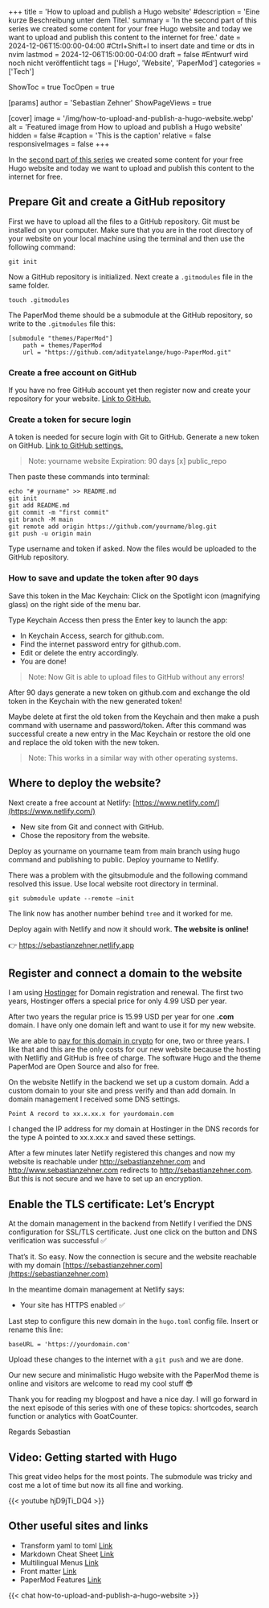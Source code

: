 +++
title = 'How to upload and publish a Hugo website'
#description = 'Eine kurze Beschreibung unter dem Titel.'
summary = 'In the second part of this series we created some content for your free Hugo website and today we want to upload and publish this content to the internet for free.'
date = 2024-12-06T15:00:00-04:00 #Ctrl+Shift+I to insert date and time or dts in nvim
lastmod = 2024-12-06T15:00:00-04:00
draft = false #Entwurf wird noch nicht veröffentlicht
tags = ['Hugo', 'Website', 'PaperMod']
categories = ['Tech']

ShowToc = true
TocOpen = true

[params]
    author = 'Sebastian Zehner'
    ShowPageViews = true

[cover]
    image = '/img/how-to-upload-and-publish-a-hugo-website.webp'
    alt = 'Featured image from How to upload and publish a Hugo website'
    hidden = false
    #caption = 'This is the caption'
    relative = false
    responsiveImages = false
+++

In the [second part of this series](/posts/how-to-create-content-for-your-free-hugo-website/) we created some content for your free Hugo website and today we want to upload and publish this content to the internet for free.

## Prepare Git and create a GitHub repository

First we have to upload all the files to a GitHub repository. Git must be installed on your computer. Make sure that you are in the root directory of your website on your local machine using the terminal and then use the following command:

```
git init
```

Now a GitHub repository is initialized. Next create a `.gitmodules` file in the same folder.

```
touch .gitmodules
```

The PaperMod theme should be a submodule at the GitHub repository, so write to the `.gitmodules` file this:

```
[submodule "themes/PaperMod"]
	path = themes/PaperMod
	url = "https://github.com/adityatelange/hugo-PaperMod.git"
```

### Create a free account on GitHub

If you have no free GitHub account yet then register now and create your repository for your website. [Link to GitHub.](https://github.com)

### Create a token for secure login

A token is needed for secure login with Git to GitHub. Generate a new token on GitHub.
[Link to GitHub settings.](https://github.com/settings/tokens)

> Note: yourname website
> Expiration: 90 days
> [x] public_repo

Then paste these commands into terminal:

```
echo "# yourname" >> README.md
git init
git add README.md
git commit -m "first commit"
git branch -M main
git remote add origin https://github.com/yourname/blog.git
git push -u origin main
```

Type username and token if asked. Now the files would be uploaded to the GitHub repository.

### How to save and update the token after 90 days

Save this token in the Mac Keychain: Click on the Spotlight icon (magnifying glass) on the right side of the menu bar.

Type Keychain Access then press the Enter key to launch the app:

- In Keychain Access, search for github.com.
- Find the internet password entry for github.com.
- Edit or delete the entry accordingly.
- You are done!

> Note: Now Git is able to upload files to GitHub without any errors!

After 90 days generate a new token on github.com and exchange the old token in the Keychain with the new generated token!

Maybe delete at first the old token from the Keychain and then make a push command with username and password/token. After this command was successful create a new entry in the Mac Keychain or restore the old one and replace the old token with the new token.

> Note: This works in a similar way with other operating systems.

## Where to deploy the website?

Next create a free account at Netlify: [https://www.netlify.com/](https://www.netlify.com/)

- New site from Git and connect with GitHub.
- Chose the repository from the website.

Deploy as yourname on yourname team from main branch using hugo command and publishing to public. Deploy yourname to Netlify.

There was a problem with the gitsubmodule and the following command resolved this issue. Use local website root directory in terminal.

```
git submodule update --remote –init
```

The link now has another number behind `tree` and it worked for me.

Deploy again with Netlify and now it should work. **The website is online!**

👉 https://sebastianzehner.netlify.app

## Register and connect a domain to the website

I am using [Hostinger](https://bit.ly/3W9oyZG) for Domain registration and renewal. The first two years, Hostinger offers a special price for only 4.99 USD per year.

After two years the regular price is 15.99 USD per year for one **.com** domain. I have only one domain left and want to use it for my new website.

We are able to [pay for this domain in crypto](/posts/how-i-paid-for-my-domain-with-cryptocurrency/) for one, two or three years. I like that and this are the only costs for our new website because the hosting with Netlifly and GitHub is free of charge. The software Hugo and the theme PaperMod are Open Source and also for free.

On the website Netlify in the backend we set up a custom domain. Add a custom domain to your site and press verify and than add domain. In domain management I received some DNS settings.

```
Point A record to xx.x.xx.x for yourdomain.com
```

I changed the IP address for my domain at Hostinger in the DNS records for the type A pointed to xx.x.xx.x and saved these settings.

After a few minutes later Netlify registered this changes and now my website is reachable under http://sebastianzehner.com and http://www.sebastianzehner.com redirects to http://sebastianzehner.com. But this is not secure and we have to set up an encryption.

## Enable the TLS certificate: Let’s Encrypt

At the domain management in the backend from Netlify I verified the DNS configuration for SSL/TLS certificate. Just one click on the button and DNS verification was successful ✅

That’s it. So easy. Now the connection is secure and the website reachable with my domain [https://sebastianzehner.com](https://sebastianzehner.com)

In the meantime domain management at Netlify says:

- Your site has HTTPS enabled ✅

Last step to configure this new domain in the `hugo.toml` config file. Insert or rename this line:

```
baseURL = 'https://yourdomain.com'
```

Upload these changes to the internet with a `git push` and we are done.

Our new secure and minimalistic Hugo website with the PaperMod theme is online and visitors are welcome to read my cool stuff 😎

Thank you for reading my blogpost and have a nice day. I will go forward in the next episode of this series with one of these topics: shortcodes, search function or analytics with GoatCounter.

Regards Sebastian

## Video: Getting started with Hugo

This great video helps for the most points. The submodule was tricky and cost me a lot of time but now its all fine and working.

{{< youtube hjD9jTi_DQ4 >}}

## Other useful sites and links

- Transform yaml to toml [Link](https://transform.tools/yaml-to-toml)
- Markdown Cheat Sheet [Link](https://www.markdownguide.org/cheat-sheet/)
- Multilingual Menus [Link](https://gohugo.io/content-management/multilingual/#menus)
- Front matter [Link](https://gohugo.io/content-management/front-matter/)
- PaperMod Features [Link](https://github.com/adityatelange/hugo-PaperMod/wiki/Features)

{{< chat how-to-upload-and-publish-a-hugo-website >}}
